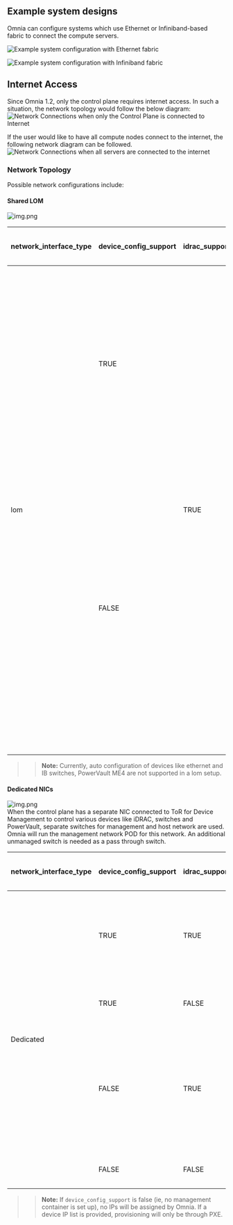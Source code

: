 ## Example system designs
Omnia can configure systems which use Ethernet or Infiniband-based fabric to connect the compute servers.

![Example system configuration with Ethernet fabric](images/example-system-ethernet.png)

![Example system configuration with Infiniband fabric](images/example-system-infiniband.png)

## Internet Access
Since Omnia 1.2, only the control plane requires internet access. In such a situation, the network topology would follow the below diagram:
![Network Connections when only the Control Plane is connected to Internet](images/Omnia_NetworkConfig_NoInet.png)

If the user would like to have all compute nodes connect to the internet, the following network diagram can be followed.
![Network Connections when all servers are connected to the internet](images/Omnia_NetworkConfig_Inet.png)

### Network Topology
Possible network configurations include:

#### Shared LOM 
![img.png](images/SharedLomRoceNIC.png) <br>
<div class="tg-wrap"><table>
<thead>
  <tr>
   <th>network_interface_type</th>
   <th>device_config_support</th>
   <th>idrac_support</th>
   <th>Outcome</th>
   <th>One Touch Config Support</th>
  </tr>
</thead>
<tbody>
  <tr>
   <td rowspan="4">lom</td>
   <td rowspan="2">TRUE</td>
   <td rowspan="4">TRUE</td>
   <td>When  roce_nic_ip is populated, Omnia will assign IPs to both the management and  data ports. Cobbler/pxe provisioning will be done via the roce_network_nic.</td>
   <td>Yes</td>
  </tr>
  <tr>
   <td>When  roce_nic_ip is not populated, the cobbler container will be used to assign  IPs to both the iDRAC management port and the data ports. Both iDRAC and pxe  mode of provisioning are supported. </td>
   <td>No</td>
  </tr>
  <tr>
   <td rowspan="2">FALSE</td>
   <td>When  roce_nic_ip is populated, management network container will come up, and it  will be used to assign the management and data port IPs. This will provide  internet connection if DNS settings are filled in base_vars.yml. Along with  this , Cobbler PXE provisioning will be done over the high speed data path or  roce.</td>
   <td>No</td>
  </tr>
  <tr>
   <td>When  roce_nic_ip is not populated, cobbler container will come up and will be  responsible for mgmt. and data IP assignment as well as for providing the DNS  configurations( if the parameters are given)</td>
   <td>No</td>
  </tr>
</tbody>
</table></div>

>> __Note:__ Currently, auto configuration of devices like ethernet and IB switches, PowerVault ME4 are not supported in a lom setup.
#### Dedicated NICs

![img.png](../docs/images/Dedicated_NIC_NetworkTopology.png) <br>
When the control plane has a separate NIC connected to ToR for Device Management to control various devices like iDRAC, switches and PowerVault, separate switches for management and host network are used. Omnia will run the management network POD for this network. An additional unmanaged switch is needed as a pass through switch.
<div class="tg-wrap"><table>
<thead>
  <tr>
   <th>network_interface_type</th>
   <th>device_config_support</th>
   <th>idrac_support</th>
   <th>Outcome</th>
   <th>One Touch Config Support</th>
  </tr>
</thead>
<tbody>
  <tr>
   <td rowspan="4">Dedicated</td>
   <td>TRUE</td>
   <td>TRUE</td>
   <td>Omnia  will assign IPs to all the management ports of the different devices. iDRAC  and PXE provisioning is supported. Here, ethernet, InfiniBand and powervault  configurations are supported.</td>
   <td>Yes</td>
  </tr>
  <tr>
   <td>TRUE</td>
   <td>FALSE</td>
   <td>An assert  failure on control_plane_common will manifest and Omnia Control Plane will  fail.</td>
   <td>No</td>
  </tr>
  <tr>
   <td>FALSE</td>
   <td>TRUE</td>
   <td>Assuming  the device_ip_list is populated, mgmt_container will not be used to assign  the IPs to all the mgmt ports as a device_ip_list indicates that IP  assignment is already done. However, ethernet, InfiniBand, powervault  configurations are supported.</td>
   <td>Yes</td>
  </tr>
  <tr>
   <td>FALSE</td>
   <td>FALSE</td>
   <td>No IPs  will be assigned by Omnia. Provisioning will only be through PXE.</td>
   <td>No</td>
  </tr>
</tbody>
</table></div>

>> __Note:__ If `device_config_support` is false (ie, no management container is set up), no IPs will be assigned by Omnia. If a device IP list is provided, provisioning will only be through PXE. 